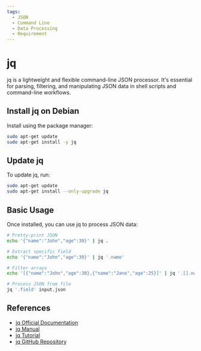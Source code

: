 ```yaml
---
tags:
  - JSON
  - Command Line
  - Data Processing
  - Requirement
---
```

# jq

jq is a lightweight and flexible command-line JSON processor. It's essential for parsing, filtering, and manipulating JSON data in shell scripts and command-line workflows.

## Install jq on Debian

Install using the package manager:

```bash title="Install jq"
sudo apt-get update
sudo apt-get install -y jq
```

## Update jq

To update jq, run:

```bash title="Update jq"
sudo apt-get update
sudo apt-get install --only-upgrade jq
```

## Basic Usage

Once installed, you can use jq to process JSON data:

```bash title="Basic jq usage"
# Pretty-print JSON
echo '{"name":"John","age":30}' | jq .

# Extract specific field
echo '{"name":"John","age":30}' | jq '.name'

# Filter arrays
echo '[{"name":"John","age":30},{"name":"Jane","age":25}]' | jq '.[].name'

# Process JSON from file
jq '.field' input.json
```

## References

- [jq Official Documentation](https://jqlang.github.io/jq/)
- [jq Manual](https://jqlang.github.io/jq/manual/)
- [jq Tutorial](https://jqlang.github.io/jq/tutorial/)
- [jq GitHub Repository](https://github.com/jqlang/jq)
